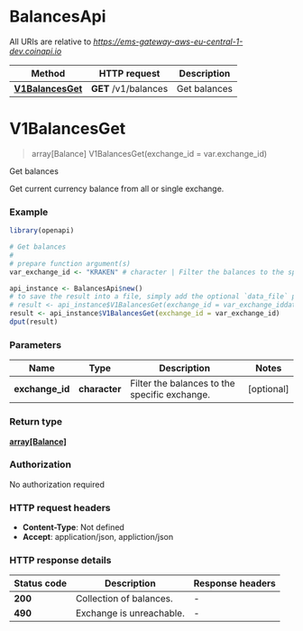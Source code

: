 # BalancesApi

All URIs are relative to *https://ems-gateway-aws-eu-central-1-dev.coinapi.io*

Method | HTTP request | Description
------------- | ------------- | -------------
[**V1BalancesGet**](BalancesApi.md#V1BalancesGet) | **GET** /v1/balances | Get balances


# **V1BalancesGet**
> array[Balance] V1BalancesGet(exchange_id = var.exchange_id)

Get balances

Get current currency balance from all or single exchange.

### Example
```R
library(openapi)

# Get balances
#
# prepare function argument(s)
var_exchange_id <- "KRAKEN" # character | Filter the balances to the specific exchange. (Optional)

api_instance <- BalancesApi$new()
# to save the result into a file, simply add the optional `data_file` parameter, e.g.
# result <- api_instance$V1BalancesGet(exchange_id = var_exchange_iddata_file = "result.txt")
result <- api_instance$V1BalancesGet(exchange_id = var_exchange_id)
dput(result)
```

### Parameters

Name | Type | Description  | Notes
------------- | ------------- | ------------- | -------------
 **exchange_id** | **character**| Filter the balances to the specific exchange. | [optional] 

### Return type

[**array[Balance]**](Balance.md)

### Authorization

No authorization required

### HTTP request headers

 - **Content-Type**: Not defined
 - **Accept**: application/json, appliction/json

### HTTP response details
| Status code | Description | Response headers |
|-------------|-------------|------------------|
| **200** | Collection of balances. |  -  |
| **490** | Exchange is unreachable. |  -  |

